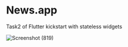 # News.app
Task2 of Flutter kickstart with stateless widgets

![Screenshot (819)](https://user-images.githubusercontent.com/100368720/156185934-85762757-95b6-4626-a5cd-49310f07f162.png)

